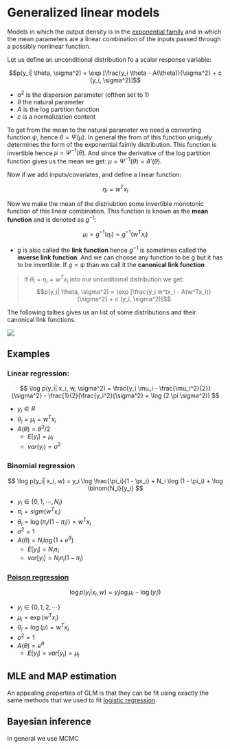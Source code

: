 # Generalized linear models

Models in which the output density is in the [exponential family](exponential_family.md) and in which the mean parameters are a linear combination of the inputs passed through a possibly nonlinear function.

Let us define an unconditional distribution fo a scalar response variable:

$$p(y_i| \theta, \sigma^2) = \exp [\frac{y_i \theta - A(\theta)}{\sigma^2} + c (y_i, \sigma^2)]$$

* $\sigma^2$ is the dispersion parameter (ofthen set to 1)
* $\theta$ the natural parameter
* $A$ is the log partition function
* $c$ is a normalization content 

To get from the mean to the natural parameter we need a converting function $\psi$, hence $\theta = \Psi(\mu)$.  In general the from of this function uniquely determines the form of the exponential faimly distribution. This function is invertible hence $\mu = \Psi^{-1}(\theta)$. And since the derivative of the log partition function gives us the mean we get: $\mu = \Psi^{-1}(\theta) = A'(\theta)$.

Now if we add inputs/covariates, and define a linear function:

$$\eta_i = w^Tx_i $$

Now we make the mean of the distriubtion some invertible monotonic function of this linear combination. This function is known as the **mean function** and is denoted as $g^{-1}$:

$$\mu_i = g^{-1}(\eta_i) = g^{-1}(w^Tx_i)$$

* $g$ is also called the **link function** hence $g^{-1}$ is sometimes called the **inverse link function**. And we can choose any function to be g but it has to be invertible. If $g = \psi$ than we call it the **canonical link function** 

> If $\theta_i = \eta_i = w^Tx_i$ into our uncoditional distribution we get: 
> $$p(y_i| \theta, \sigma^2) = \exp [\frac{y_i w^tx_i - A(w^Tx_i)}{\sigma^2} + c (y_i, \sigma^2)]$$

The following talbes gives us an list of some distributions and their canonical link functions.

![](../.images/glm_canonical_link_functions.png)

## Examples

### Linear regression:

$$
\log p(y_i| x_i, w, \sigma^2) = \frac{y_i \mu_i - \frac{\mu_i^2}{2}}{\sigma^2} - \frac{1}{2}(\frac{y_i^2}{\sigma^2} + \log (2 \pi \sigma^2))
$$

* $y_i \in R$
* $\theta_i = \mu_i = w^Tx_i$
* $A(\theta) = \theta^2/2$
  * $E[y_i] = \mu_i$ 
  * $var(y_i) = \sigma^2$

### Binomial regression

$$
\log p(y_i| x_i, w) = y_i \log \frac{\pi_i}{1 - \pi_i} + N_i \log (1 - \pi_i) + \log \binom{N_i}{y_i}
$$

* $y_i \in \{0, 1, \cdots, N_i \}$
* $\pi_i = sigm(w^Tx_i)$ 
* $\theta_i = \log(\pi_i / (1 - \pi_i)) = w^Tx_i$
* $\sigma^2 = 1$
* $A(\theta) = N_i \log (1+ e^{\theta})$
  *  $E[y_i] = N_i \pi_i$
  *  $var[y_i] = N_i \pi_i(1 - \pi_i)$

### [Poison regression](poisson_regression.md)

$$
\log p(y_i| x_i, w) = y_i \log \mu_i - \log(y_i!)
$$

* $y_i \in \{0,1,2, \cdots \}$
* $\mu_i = \exp (w^Tx_i)$
* $\theta_i = \log(\mu) = w^Tx_i$
* $\sigma^2 = 1$
* $A(\theta) = e^{\theta}$
  * $E[y_i] = var[y_i] = \mu_i$

## MLE and MAP estimation
An appealing properties of GLM is that they can be fit using exactly the same methods that we used to fit [logistic regression](logistic_regression.md).

## Bayesian inference 
In general we use MCMC 


